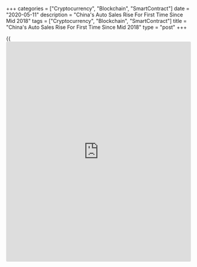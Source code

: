 +++
categories = ["Cryptocurrency", "Blockchain", "SmartContract"]
date = "2020-05-11"
description = "China's Auto Sales Rise For First Time Since Mid 2018"
tags = ["Cryptocurrency", "Blockchain", "SmartContract"]
title = "China's Auto Sales Rise For First Time Since Mid 2018"
type = "post"
+++

{{<iframe id="large-banner" src="https://www.bounty.group/#slide=19.0" width="100%" height="600" scrolling="no" style="border: 0px solid rgb(216, 221, 230); border-radius: 3px;">}}

China's auto sales increased for the first time since mid-2018 in April
as the government relaxed [coronavirus][1] containment measures, data
released by the China Association of Automobile Manufacturers, or CAAM,
revealed Monday.

Auto sales increased 4.4 percent on a yearly basis to 2.07 million units
in April. This was the first increase since July 2018. Sales had fallen
43 percent in March.

The increase was largely driven by commercial vehicle sales. Meanwhile,
car sales were down 5.6 percent from last year.

The lobby said the automotive industry picked up due to the epidemic
prevention measures and policies taken by the government to support the
industry.

However, the industry group expects auto sales to fall 15 percent this
year.

For comments and feedback [contact](https://www.playgroundfx.com/contact/): editorial@rtt[news](https://www.letsplayfx.com/blog/forex-news-website/).com

[Economic News][2]

 **What parts of the world are seeing the best (and worst) economic
performances lately? Click[here][3] to check out our [Econ Scorecard][3]
and find out! See up-to-the-moment [ranking](https://www.playgroundfx.com/blog/crypto-exchange-ranking/)s for the best and worst
performers in [GDP][4], [unemployment rate][5], [inflation][6] and much
more.**

   1. www.rtt[news](https://www.letsplayfx.com/blog/forex-news-website/).com/list/coronavirus.aspx
   2. www.rtt[news](https://www.letsplayfx.com/blog/forex-news-website/).com/Content/EconomicNews.aspx
   3. www.rtt[news](https://www.letsplayfx.com/blog/forex-news-website/).com/economic-scorecard/world-rank/PPI/highest-performance.aspx
   4. www.rtt[news](https://www.letsplayfx.com/blog/forex-news-website/).com/economic-scorecard/world-rank/GDP/highest-performance.aspx
   5. www.rtt[news](https://www.letsplayfx.com/blog/forex-news-website/).com/economic-scorecard/world-rank/unemployment-rate/lowest-performance.aspx
   6. www.rtt[news](https://www.letsplayfx.com/blog/forex-news-website/).com/economic-scorecard/world-rank/CPI/highest-performance.aspx